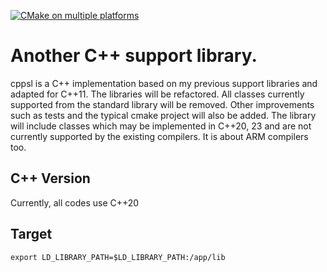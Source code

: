 [![CMake on multiple platforms](https://github.com/alexcvc/cppsl/actions/workflows/cmake-multi-platform.yml/badge.svg)](https://github.com/alexcvc/cppsl/actions/workflows/cmake-multi-platform.yml)

Another C++ support library.
============================

cppsl is a C++ implementation based on my previous support libraries and adapted for C++11. The libraries will be refactored. All classes currently supported from the standard library will be removed. Other improvements such as tests and the typical cmake project will also be added.
The library will include classes which may be implemented in C++20, 23 and are not currently supported by the existing compilers. It is about ARM compilers too.


## C++ Version

Currently, all codes use C++20 

## Target

```shell
export LD_LIBRARY_PATH=$LD_LIBRARY_PATH:/app/lib
```

